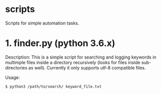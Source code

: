 # scripts
Scripts for simple automation tasks.

# 1. finder.py (python 3.6.x)
Description:
This is a simple script for searching and logging keywords in multimple
files inside a directory recursively (looks for files inside
sub-directories as well).
Currently it only supports utf-8 compatible files.

Usage:
```sh
$ python3 /path/to/search/ keyword_file.txt
```
